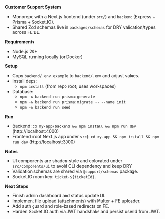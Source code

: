 **Customer Support System**

- Monorepo with a Next.js frontend (under `src/`) and `backend` (Express + Prisma + Socket.IO).
- Shared Zod schemas live in `packages/schemas` for DRY validation/types across FE/BE.

**Requirements**
- Node.js 20+
- MySQL running locally (or Docker)

**Setup**
- Copy `backend/.env.example` to `backend/.env` and adjust values.
- Install deps:
  - `npm install` (from repo root; uses workspaces)
- Database:
  - `npm -w backend run prisma:generate`
  - `npm -w backend run prisma:migrate -- --name init`
  - `npm -w backend run seed`

**Run**
- Backend: `cd my-app/backend && npm install && npm run dev` (http://localhost:4000)
- Frontend (root Next.js app under `src`): `cd my-app && npm install && npm run dev` (http://localhost:3000)

**Notes**
- UI components are shadcn-style and colocated under `src/components/ui` to avoid CLI dependency and keep DRY.
- Validation schemas are shared via `@support/schemas` package.
- Socket.IO room key: `ticket-${ticketId}`.

**Next Steps**
- Finish admin dashboard and status update UI.
- Implement file upload (attachments) with Multer + FE uploader.
- Add auth guard and role-based redirects on FE.
- Harden Socket.IO auth via JWT handshake and persist userId from JWT.
